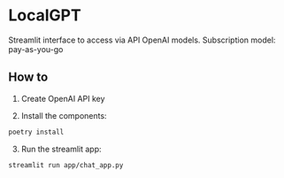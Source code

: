 # LocalGPT

Streamlit interface to access via API OpenAI models.
Subscription model: pay-as-you-go


## How to
1. Create OpenAI API key

2. Install the components:
```bash
poetry install
```

3. Run the streamlit app:
```bash
streamlit run app/chat_app.py
```